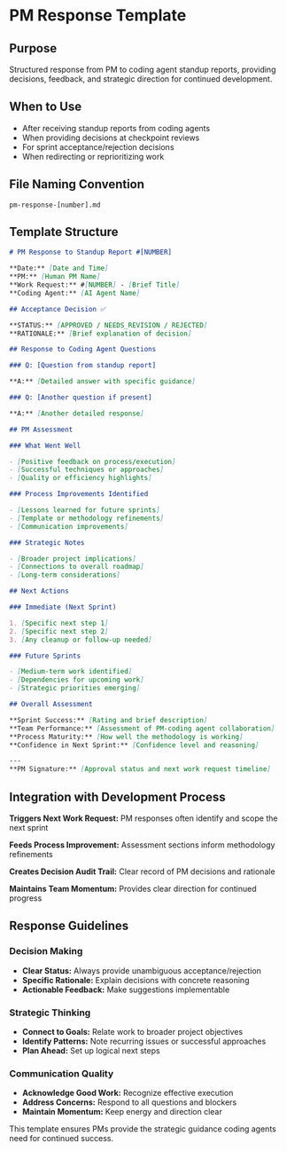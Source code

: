 # PM Response Template

## Purpose
Structured response from PM to coding agent standup reports, providing decisions, feedback, and strategic direction for continued development.

## When to Use
- After receiving standup reports from coding agents
- When providing decisions at checkpoint reviews
- For sprint acceptance/rejection decisions
- When redirecting or reprioritizing work

## File Naming Convention
`pm-response-[number].md`

## Template Structure

```markdown
# PM Response to Standup Report #[NUMBER]

**Date:** [Date and Time]  
**PM:** [Human PM Name]  
**Work Request:** #[NUMBER] - [Brief Title]  
**Coding Agent:** [AI Agent Name]

## Acceptance Decision ✅

**STATUS:** [APPROVED / NEEDS_REVISION / REJECTED]  
**RATIONALE:** [Brief explanation of decision]

## Response to Coding Agent Questions

### Q: [Question from standup report]

**A:** [Detailed answer with specific guidance]

### Q: [Another question if present]

**A:** [Another detailed response]

## PM Assessment

### What Went Well

- [Positive feedback on process/execution]
- [Successful techniques or approaches]
- [Quality or efficiency highlights]

### Process Improvements Identified  

- [Lessons learned for future sprints]
- [Template or methodology refinements]
- [Communication improvements]

### Strategic Notes

- [Broader project implications]
- [Connections to overall roadmap]
- [Long-term considerations]

## Next Actions

### Immediate (Next Sprint)

1. [Specific next step 1]
2. [Specific next step 2]
3. [Any cleanup or follow-up needed]

### Future Sprints

- [Medium-term work identified]
- [Dependencies for upcoming work]
- [Strategic priorities emerging]

## Overall Assessment

**Sprint Success:** [Rating and brief description]  
**Team Performance:** [Assessment of PM-coding agent collaboration]  
**Process Maturity:** [How well the methodology is working]  
**Confidence in Next Sprint:** [Confidence level and reasoning]

---
**PM Signature:** [Approval status and next work request timeline]
```

## Integration with Development Process

**Triggers Next Work Request:** PM responses often identify and scope the next sprint

**Feeds Process Improvement:** Assessment sections inform methodology refinements

**Creates Decision Audit Trail:** Clear record of PM decisions and rationale

**Maintains Team Momentum:** Provides clear direction for continued progress

## Response Guidelines

### Decision Making
- **Clear Status:** Always provide unambiguous acceptance/rejection
- **Specific Rationale:** Explain decisions with concrete reasoning
- **Actionable Feedback:** Make suggestions implementable

### Strategic Thinking
- **Connect to Goals:** Relate work to broader project objectives
- **Identify Patterns:** Note recurring issues or successful approaches
- **Plan Ahead:** Set up logical next steps

### Communication Quality
- **Acknowledge Good Work:** Recognize effective execution
- **Address Concerns:** Respond to all questions and blockers
- **Maintain Momentum:** Keep energy and direction clear

This template ensures PMs provide the strategic guidance coding agents need for continued success.
